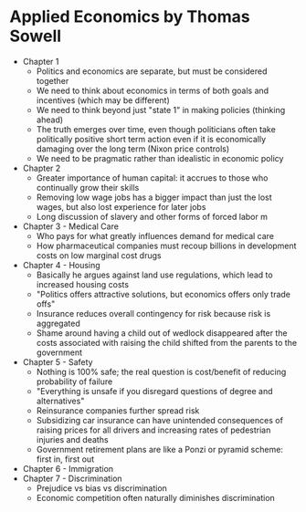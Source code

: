 
# Applied Economics by Thomas Sowell

* Chapter 1
    * Politics and economics are separate, but must be considered together
    * We need to think about economics in terms of both goals and incentives (which may be different)
    * We need to think beyond just "state 1" in making policies (thinking ahead)
    * The truth emerges over time, even though politicians often take politically positive short term action even if it is economically damaging over the long term (Nixon price controls)
    * We need to be pragmatic rather than idealistic in economic policy
* Chapter 2
    * Greater importance of human capital: it accrues to those who continually grow their skills
    * Removing low wage jobs has a bigger impact than just the lost wages, but also lost experience for later jobs 
    * Long discussion of slavery and other forms of forced labor m
* Chapter 3 - Medical Care
    * Who pays for what greatly influences demand for medical care 
    * How pharmaceutical companies must recoup billions in development costs on low marginal cost drugs 
* Chapter 4 - Housing
    * Basically he argues against land use regulations, which lead to increased housing costs 
    * "Politics offers attractive solutions, but economics offers only trade offs" 
    * Insurance reduces overall contingency for risk because risk is aggregated
    * Shame around having a child out of wedlock disappeared after the costs associated with raising the child shifted from the parents to the government 
* Chapter 5 - Safety 
    * Nothing is 100% safe; the real question is cost/benefit of reducing probability of failure 
    * "Everything is unsafe if you disregard questions of degree and alternatives"
    * Reinsurance companies further spread risk
    * Subsidizing car insurance can have unintended consequences of raising prices for all drivers and increasing rates of pedestrian injuries and deaths 
    * Government retirement plans are like a Ponzi or pyramid scheme: first in, first out 
* Chapter 6 - Immigration
* Chapter 7 - Discrimination 
    * Prejudice vs bias vs discrimination
    * Economic competition often naturally diminishes discrimination 




